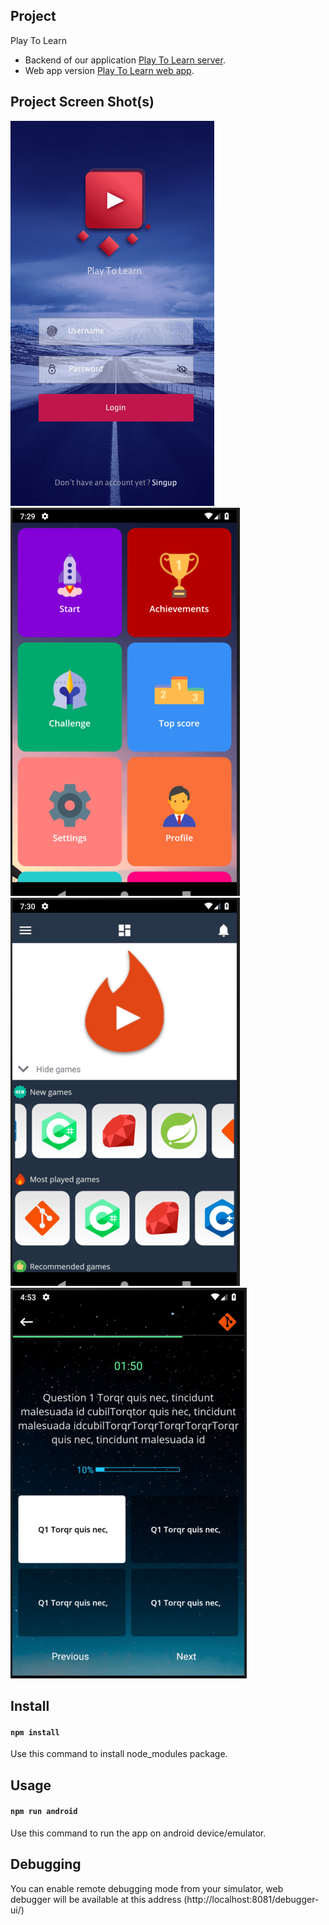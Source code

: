 ## Project

Play To Learn

- Backend of our application [Play To Learn server](https://github.com/kaayso/quizz).
- Web app version [Play To Learn web app](https://github.com/MedMoctar/Projet-Quiz).

## Project Screen Shot(s)

![](src/assets/screenShots/ptl0.png?raw=true)
![](src/assets/screenShots/ptl1.png?raw=true)
![](src/assets/screenShots/ptl4.png?raw=true)
![](src/assets/screenShots/ptl6.png?raw=true)

## Install

#### `npm install`

Use this command to install node_modules package.

## Usage

#### `npm run android`

Use this command to run the app on android device/emulator.

## Debugging

You can enable remote debugging mode from your simulator, web debugger will be available at this address (http://localhost:8081/debugger-ui/)
